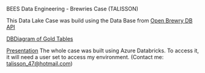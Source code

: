 BEES Data Engineering - Brewries Case (TALISSON)

This Data Lake Case was build using the Data Base from [Open Brewry DB API](https://api.openbrewerydb.org/breweries)

[DBDiagram of Gold Tables](https://dbdiagram.io/d/AbInbev-Test-66f1ea61a0828f8aa6cf5988)

[Presentation](https://docs.google.com/presentation/d/1leAgDUq-oJmNtH9sO5OwqHa1tYeS2PxLDVnVeNZnCyo/edit?usp=sharing)
The whole case was built using Azure Databricks. To access it, it will need a user set to access my environment. (Contact me: <talisson_47@hotmail.com>)
